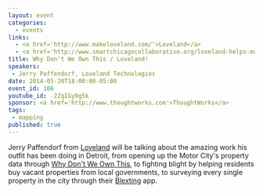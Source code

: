 ```yaml
---
layout: event
categories: 
  - events
links:
  - <a href='http://www.makeloveland.com/'>Loveland</a>
  - <a href='http://www.smartchicagocollaborative.org/loveland-helps-map-out-detroits-vacant-properties/'>LoveLand helps map out Detroit’s vacant properties</a>
title: Why Don't We Own This / Loveland!
speakers: 
 - Jerry Paffendorf, Loveland Technologies
date: 2014-05-20T18:00:00-05:00
event_id: 106
youtube_id: -2ZqIGy9g5k
sponsor: <a href='http://www.thoughtworks.com'>ThoughtWorks</a>
tags: 
 - mapping
published: true
---
```


Jerry Paffendorf from [Loveland](http://www.makeloveland.com/) will be talking about the amazing work his outfit has been doing in Detroit, from opening up the Motor City's property data through [Why Don't We Own This](http://www.whydontweownthis.com), to fighting blight by helping residents buy vacant properties from local governments, to surveying every single property in the city through their [Blexting](http://www.hellyeahdetroit.com/2014/01/26/watch-battling-blight-with-blexting/) app.